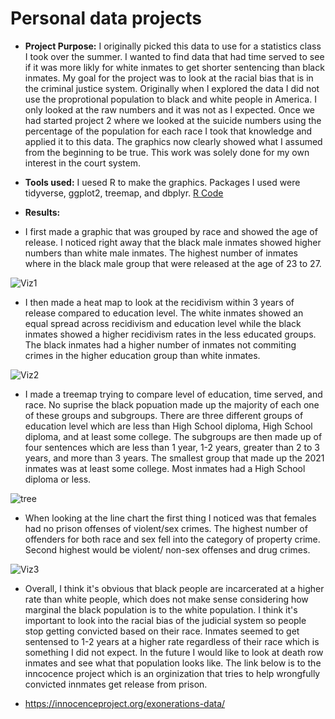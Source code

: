 # Personal data projects
- __Project Purpose:__ I originally picked this data to use for a statistics class I took over the summer. I wanted to find data that had time served to see if it was more likly for white inmates to get shorter sentencing than black inmates. My goal for the project was to look at the racial bias that is in the criminal justice system. Originally when I explored the data I did not use the proprotional population to black and white people in America. I only looked at the raw numbers and it was not as I expected. Once we had started project 2 where we looked at the suicide numbers using the percentage of the population for each race I took that knowledge and applied it to this data. The graphics now clearly showed what I assumed from the beginning to be true. This work was solely done for my own interest in the court system. 


- __Tools used:__ I uesed R to make the graphics. Packages I used were tidyverse, ggplot2, treemap, and dbplyr. [R Code](https://github.com/christiangallagher/Recidivism_Gallagher-R/blob/6c1e0cb636409e65ecfbae6e1bd8f30eb4dcc0c8/scripts/Recidivism-Gallagher.R)


- __Results:__ 
- I first made a graphic that was grouped by race and showed the age of release. I noticed right away that the black male inmates showed higher numbers than white male inmates. The highest number of inmates where in the black male group that were released at the age of 23 to 27. 

![Viz1](https://user-images.githubusercontent.com/89158977/145720296-1bd9dc66-95bf-4b17-a26c-6caf3445e8e9.png)

- I then made a heat map to look at the recidivism within 3 years of release compared to education level. The white inmates showed an equal spread across recidivism and education level while the black inmates showed a higher recidivism rates in the less educated groups. The black inmates had a higher number of inmates not commiting crimes in the higher education group than white inmates.  

![Viz2](https://user-images.githubusercontent.com/89158977/145720681-0b3bef04-5f54-4702-9a39-2bc3db02cbdd.png)

- I made a treemap trying to compare level of education, time served, and race. No suprise the black popuation made up the majority of each one of these groups and subgroups. There are three different groups of education level which are less than High School diploma, High School diploma, and at least some college. The subgroups are then made up of four sentences which are less than 1 year, 1-2 years, greater than 2 to 3 years, and more than 3 years. The smallest group that made up the 2021 inmates was at least some college. Most inmates had a High School diploma or less. 

![tree](https://user-images.githubusercontent.com/89158977/145725573-ab078a9f-4706-4919-838c-0136a21301fe.png)

- When looking at the line chart the first thing I noticed was that females had no prison offenses of violent/sex crimes. The highest number of offenders for both race and sex fell into the category of property crime. Second highest would be violent/ non-sex offenses and drug crimes. 

![Viz3](https://user-images.githubusercontent.com/89158977/145727729-7cc725d1-85bf-4cc8-869b-78f4512a421c.png)

- Overall, I think it's obvious that black people are incarcerated at a higher rate than white people, which does not make sense considering how marginal the black population is to the white population. I think it's important to look into the racial bias of the judicial system so people stop getting convicted based on their race. Inmates seemed to get sentensed to 1-2 years at a higher rate regardless of their race which is something I did not expect. In the future I would like to look at death row inmates and see what that population looks like. The link below is to the inncocence project which is an orginization that tries to help wrongfully convicted innmates get release from prison. 

- https://innocenceproject.org/exonerations-data/


